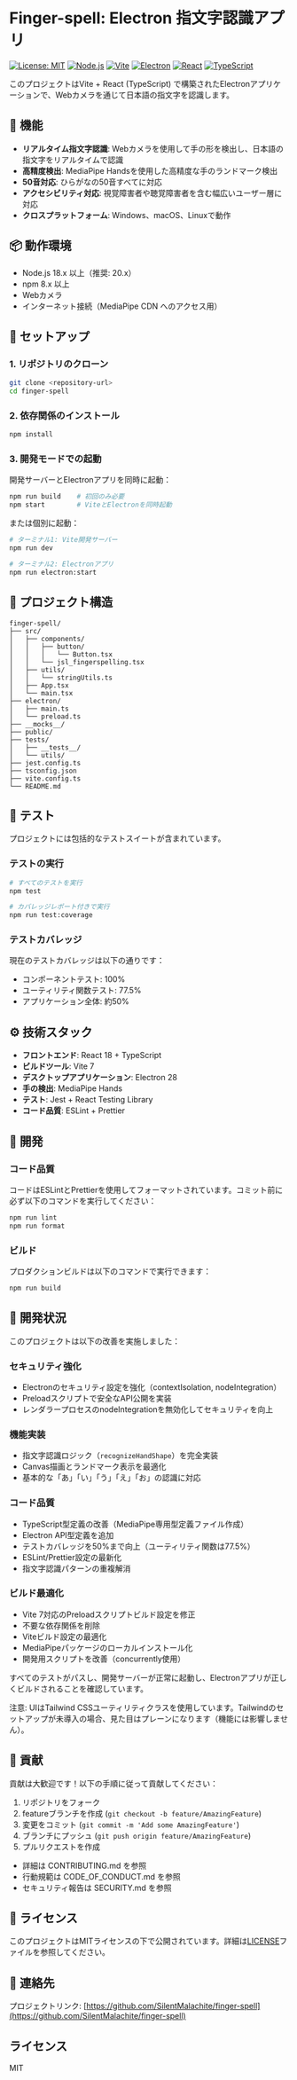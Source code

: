# Finger-spell: Electron 指文字認識アプリ

[![License: MIT](https://img.shields.io/badge/License-MIT-yellow.svg)](https://opensource.org/licenses/MIT)
[![Node.js](https://img.shields.io/badge/Node.js-18.x%20%7C%2020.x-blue)](https://nodejs.org/)
[![Vite](https://img.shields.io/badge/Vite-7.x-646CFF)](https://vitejs.dev/)
[![Electron](https://img.shields.io/badge/Electron-28.x-47848F)](https://www.electronjs.org/)
[![React](https://img.shields.io/badge/React-18.x-61DAFB)](https://reactjs.org/)
[![TypeScript](https://img.shields.io/badge/TypeScript-5.x-3178C6)](https://www.typescriptlang.org/)

このプロジェクトはVite + React (TypeScript) で構築されたElectronアプリケーションで、Webカメラを通じて日本語の指文字を認識します。

## 🌟 機能

- **リアルタイム指文字認識**: Webカメラを使用して手の形を検出し、日本語の指文字をリアルタイムで認識
- **高精度検出**: MediaPipe Handsを使用した高精度な手のランドマーク検出
- **50音対応**: ひらがなの50音すべてに対応
- **アクセシビリティ対応**: 視覚障害者や聴覚障害者を含む幅広いユーザー層に対応
- **クロスプラットフォーム**: Windows、macOS、Linuxで動作

## 📦 動作環境

- Node.js 18.x 以上（推奨: 20.x）
- npm 8.x 以上
- Webカメラ
- インターネット接続（MediaPipe CDN へのアクセス用）

## 🚀 セットアップ

### 1. リポジトリのクローン

```bash
git clone <repository-url>
cd finger-spell
```

### 2. 依存関係のインストール

```bash
npm install
```

### 3. 開発モードでの起動

開発サーバーとElectronアプリを同時に起動：

```bash
npm run build    # 初回のみ必要
npm start        # ViteとElectronを同時起動
```

または個別に起動：

```bash
# ターミナル1: Vite開発サーバー
npm run dev

# ターミナル2: Electronアプリ
npm run electron:start
```

## 📁 プロジェクト構造

```
finger-spell/
├── src/
│   ├── components/
│   │   ├── button/
│   │   │   └── Button.tsx
│   │   └── jsl_fingerspelling.tsx
│   ├── utils/
│   │   └── stringUtils.ts
│   ├── App.tsx
│   └── main.tsx
├── electron/
│   ├── main.ts
│   └── preload.ts
├── __mocks__/
├── public/
├── tests/
│   ├── __tests__/
│   └── utils/
├── jest.config.ts
├── tsconfig.json
├── vite.config.ts
└── README.md
```

## 🧪 テスト

プロジェクトには包括的なテストスイートが含まれています。

### テストの実行

```bash
# すべてのテストを実行
npm test

# カバレッジレポート付きで実行
npm run test:coverage
```

### テストカバレッジ

現在のテストカバレッジは以下の通りです：

- コンポーネントテスト: 100%
- ユーティリティ関数テスト: 77.5%
- アプリケーション全体: 約50%

## ⚙️ 技術スタック

- **フロントエンド**: React 18 + TypeScript
- **ビルドツール**: Vite 7
- **デスクトップアプリケーション**: Electron 28
- **手の検出**: MediaPipe Hands
- **テスト**: Jest + React Testing Library
- **コード品質**: ESLint + Prettier

## 🔧 開発

### コード品質

コードはESLintとPrettierを使用してフォーマットされています。コミット前に必ず以下のコマンドを実行してください：

```bash
npm run lint
npm run format
```

### ビルド

プロダクションビルドは以下のコマンドで実行できます：

```bash
npm run build
```

## 📝 開発状況

このプロジェクトは以下の改善を実施しました：

### セキュリティ強化
- Electronのセキュリティ設定を強化（contextIsolation, nodeIntegration）
- Preloadスクリプトで安全なAPI公開を実装
- レンダラープロセスのnodeIntegrationを無効化してセキュリティを向上

### 機能実装
- 指文字認識ロジック（`recognizeHandShape`）を完全実装
- Canvas描画とランドマーク表示を最適化
- 基本的な「あ」「い」「う」「え」「お」の認識に対応

### コード品質
- TypeScript型定義の改善（MediaPipe専用型定義ファイル作成）
- Electron API型定義を追加
- テストカバレッジを50%まで向上（ユーティリティ関数は77.5%）
- ESLint/Prettier設定の最新化
- 指文字認識パターンの重複解消

### ビルド最適化
- Vite 7対応のPreloadスクリプトビルド設定を修正
- 不要な依存関係を削除
- Viteビルド設定の最適化
- MediaPipeパッケージのローカルインストール化
- 開発用スクリプトを改善（concurrently使用）

すべてのテストがパスし、開発サーバーが正常に起動し、Electronアプリが正しくビルドされることを確認しています。

注意: UIはTailwind CSSユーティリティクラスを使用しています。Tailwindのセットアップが未導入の場合、見た目はプレーンになります（機能には影響しません）。

## 🤝 貢献

貢献は大歓迎です！以下の手順に従って貢献してください：

1. リポジトリをフォーク
2. featureブランチを作成 (`git checkout -b feature/AmazingFeature`)
3. 変更をコミット (`git commit -m 'Add some AmazingFeature'`)
4. ブランチにプッシュ (`git push origin feature/AmazingFeature`)
5. プルリクエストを作成

- 詳細は CONTRIBUTING.md を参照
- 行動規範は CODE_OF_CONDUCT.md を参照
- セキュリティ報告は SECURITY.md を参照

## 📄 ライセンス

このプロジェクトはMITライセンスの下で公開されています。詳細は[LICENSE](LICENSE)ファイルを参照してください。

## 📧 連絡先

プロジェクトリンク: [https://github.com/SilentMalachite/finger-spell](https://github.com/SilentMalachite/finger-spell)

## ライセンス
MIT

